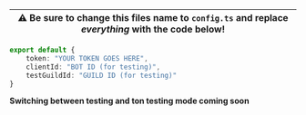 | ⚠️ Be sure to change this files name to `config.ts` and replace *everything* with the code below! |
| ------------------------------------------------------------------------------------------------ |

```ts
export default {
    token: "YOUR TOKEN GOES HERE",
    clientId: "BOT ID (for testing)",
    testGuildId: "GUILD ID (for testing)"
}
```

**Switching between testing and ton testing mode coming soon**